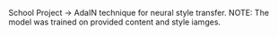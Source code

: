 School Project -> AdaIN technique for neural style transfer. NOTE: The model was trained on provided content and style iamges.
